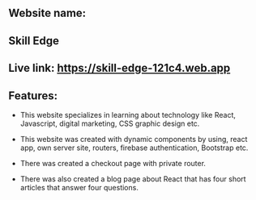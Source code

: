 ## Website name: 
## Skill Edge 

## Live link: https://skill-edge-121c4.web.app

## Features:
+ This website specializes in learning about technology like React, Javascript, digital marketing, CSS graphic design etc.

+ This website was created with dynamic components by using, react app, own server site, routers, firebase authentication, Bootstrap etc.

+ There was created a checkout page with private router.

+ There was also created a blog page about React that has four short articles that answer four questions.
